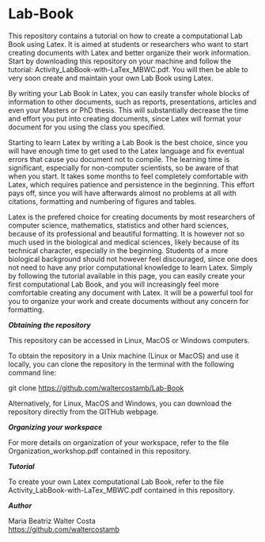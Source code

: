 # Lab-Book

This repository contains a tutorial on how to create a computational Lab Book using Latex. It is aimed at students or researchers who want to start creating documents with Latex and better organize their work information. Start by downloading this repository on your machine and follow the tutorial: Activity_LabBook-with-LaTex_MBWC.pdf. You will then be able to very soon create and maintain your own Lab Book using Latex.

By writing your Lab Book in Latex, you can easily transfer whole blocks of information to other documents, such as reports, presentations, articles and even your Masters or PhD thesis. This will substantially decrease the time and effort you put into creating documents, since Latex will format your document for you using the class you specified.

Starting to learn Latex by writing a Lab Book is the best choice, since you will have enough time to get used to the Latex language and fix eventual errors that cause you document not to compile. The learning time is significant, especially for non-computer scientists, so be aware of that when you start. It takes some months to feel completely comfortable with Latex, which requires patience and persistence in the beginning. This effort pays off, since you will have afterwards almost no problems at all with citations, formatting and numbering of figures and tables. 

Latex is the prefered choice for creating documents by most researchers of computer science, mathematics, statistics and other hard sciences, because of its professional and beautiful formatting. It is however not so much used in the biological and medical sciences, likely because of its technical character, especially in the beginning. Students of a more biological background should not however feel discouraged, since one does not need to have any prior computational knowledge to learn Latex. Simply by following the tutorial available in this page, you can easily create your first computational Lab Book, and you will increasingly feel more comfortable creating any document with Latex. It will be a powerful tool for you to organize your work and create documents without any concern for formatting. 

__***Obtaining the repository***__

This repository can be accessed in Linux, MacOS or Windows computers.

To obtain the repository in a Unix machine (Linux or MacOS) and use it locally, you can clone the repository in the terminal with the following command line:

git clone https://github.com/waltercostamb/Lab-Book

Alternatively, for Linux, MacOS and Windows, you can download the repository directly from the GITHub webpage. 

__***Organizing your workspace***__

For more details on organization of your workspace, refer to the file Organization_workshop.pdf contained in this repository.

__***Tutorial***__

To create your own Latex computational Lab Book, refer to the file Activity_LabBook-with-LaTex_MBWC.pdf contained in this repository.

__***Author***__

Maria Beatriz Walter Costa  
https://github.com/waltercostamb
